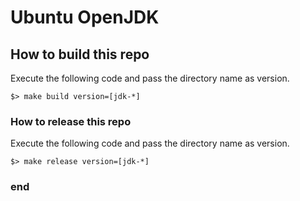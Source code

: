 # Ubuntu OpenJDK

## How to build this repo

Execute the following code and pass the directory name as version.

```
$> make build version=[jdk-*]
```

### How to release this repo

Execute the following code and pass the directory name as version.

```
$> make release version=[jdk-*]
```

### end
